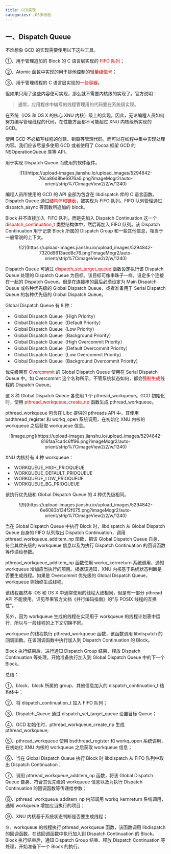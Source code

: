 ```yaml
---
title: GCD实现
categories: iOS多线程
---
```


## 一、Dispatch Queue

不难想象 GCD 的实现需要使用以下这些工具。

①、用于管理追加的 Block 的 C 语言层实现的 <font color=#cc0000>FIFO 队列</font>；

②、Atomic 函数中实现的用于排他控制的<font color=#cc0000>轻量级信号</font>；

③、用于管理线程的 C 语言层实现的<font color=#cc0000>一些容器</font>。

但如果只用了这些内容便可实现，那么就不需要内核级的实现了。官方说明：

> 通常，应用程序中编写的线程管理用的代码要在系统级实现。

在系统（iOS 和 OS X 的核心 XNU 内核）级上的实现。因此，无论编程人员如何努力编写管理线程的代码，在性能方面都不可能超过 XNU 内核级所实现的 GCD。

使用 GCD 不必编写线程的创建、销毁等管理代码，而可以在线程中集中实现处理内容。我们应该尽量多使用 GCD 或者使用了 Cocoa 框架 GCD 的 NSOperationQueue 类等 API。

用于实现 Dispatch Queue 而使用的软件组件。

<center>
![1](https://upload-images.jianshu.io/upload_images/5294842-76ca86d8be6976a0.png?imageMogr2/auto-orient/strip%7CimageView2/2/w/1240)
</center>

编程人员所使用的 GCD 的 API 全部为包含在 libdispatch 库的 C 语言函数。Dispatch Queue 通过<font color=#cc0000>结构体和链表</font>，被实现为 FIFO 队列。FIFO 队列管理通过 dispatch\_async 等函数所追加的 block。

Block 并不直接加入  FIFO 队列，而是先加入 Dispatch Continuation 这一个 <font color=#cc0000>dispatch\_continuation\_t</font> 类型结构体中，然后再加入 FIFO 队列。该 Dispatch Continuation 用于记录 Block 所属的 Dispatch Group 和一些其他信息，相当于一般常说的上下文。

<center>
![2](https://upload-images.jianshu.io/upload_images/5294842-7320d9613aed8c76.png?imageMogr2/auto-orient/strip%7CimageView2/2/w/1240)
</center>

Dispatch Queue 可通过 <font color=#cc0000>dispatch\_set\_target\_queue</font> 函数设定执行该 Dispatch Queue 处理的 Dispatch Queue 为目标。该目标可像串珠子一样，设定多个连接在一起的 Dispatch Queue。但是在连接串的最后必须设定为 Main Dispatch Queue 或各种优先级的 Global Dispatch Queue，或者准备用于 Serial Dispatch Queue 的各种优先级的 Global Dispatch Queue。

Global Dispatch Queue 有 8 种：

*    Global Dispatch Queue（High Priority）
*    Global Dispatch Queue（Default Priority）
*    Global Dispatch Queue（Low Priority）
*    Global Dispatch Queue（Background Priority）
*    Global Dispatch Queue（High Overcommit Priority）
*    Global Dispatch Queue（Default Overcommit Priority）
*    Global Dispatch Queue（Low Overcommit Priority）
*    Global Dispatch Queue（Background Overcommit Priority）

优先级带有 <font color=#cc0000>Overcommit</font> 的 Global Dispatch Queue 使用在 Serial Dispatch Queue 中。如 Overcommit 这个名称所示，不管系统状态如何，都会<font color=#cc0000>强制生成</font>线程的 Dispatch Queue。

这 8 种 Global Dispatch Queue 各使用 1 个 pthread\_workqueue。GCD 初始化时，使用 <font color=#cc0000>pthread\_workqueue\_create\_np</font> 函数生成 pthread\_workqueue。

pthread\_workqueue 包含在 Libc 提供的 pthreads API 中。其使用 bsdthread\_register 和 workq\_open 系统调用，在初始化 XNU 内核的 workqueue 之后获取 workqueue 信息。

<center>
![image.png](https://upload-images.jianshu.io/upload_images/5294842-816faa7ca4c6ff96.png?imageMogr2/auto-orient/strip%7CimageView2/2/w/1240)
</center>

XNU 内核持有 4 种 workqueue：

*    WORKQUEUE\_HIGH\_PRIOQUEUE
*    WORKQUEUE\_DEFAULT\_PRIOQUEUE
*    WORKQUEUE\_LOW\_PRIOQUEUE
*    WORKQUEUE\_BG\_PRIOQUEUE

该执行优先级和 Global Dispatch Queue 的 4 种优先级相同。

<center>
![9](https://upload-images.jianshu.io/upload_images/5294842-6e6083b134f2f075.png?imageMogr2/auto-orient/strip%7CimageView2/2/w/1240)
</center>

当在 Global Dispatch Queue 中执行 Block 时，libdispatch 从 Global Dispatch Queue 自身的 FIFO 队列取出 Dispatch Continuation，调用 pthread\_workqueue\_additem\_np 函数，把该 Global Dispatch Queue 自身、符合其优先级的 workqueue 信息以及为执行 Dispatch Continuation 的回调函数等传递给参数。

pthread\_workqueue\_additem\_np 函数使用 workq\_kernreturn 系统调用，通知 workqueue 增加应当执行的项目。根据该通知，XNU 内核基于系统状态判断是否要生成线程。如果是 Overcommit 优先级的 Global Dispatch Queue，workqueue 则始终生成线程。

该线程虽然与 iOS 和 OS X 中通常使用的线程大致相同，但是有一部分 pthread API 不能使用。详见苹果官方文档《并行编码指南》的“与 POSIX 线程的互换性”。

另外，因为 workqueue 生成的线程在实现用于 workqueue 的线程计划表中运行，所以与一般线程的上下文切换不同。

workqueue 的线程执行 pthread\_workqueue 函数，该函数调用 libdispatch 的回调函数。在该回调函数中执行加入到 Dispatch Continuation 的 Block。

Block 执行结束后，进行通知 Dispatch Group 结束、释放 Dispatch Continuation 等处理，开始准备执行加入到 Global Dispatch Queue 中的下一个 Block。

总结：

①、block、block 所属的 group、其他信息加入的 dispatch\_continuation\_t 结构体中；

②、将 dispatch\_continuation\_t 加入 FIFO 队列；

③、Dispatch\_Queue 通过 dispatch\_set\_target\_queue 设置目标 Queue；

④、GCD 初始化时，pthread\_workqueue\_create\_np 生成 pthread\_workqueue;

⑤、pthread\_workqueue 使用 bsdthread\_register 和 workq\_open 系统调用，在初始化 XNU 内核的 workqueue 之后获取 workqueue 信息；

⑥、当在 Global Dispatch Queue 执行 Block 时 libdispatch 从 FIFO 队列中取出 Dispatch Continuation；

⑦、调用 pthread\_workqueue\_additem\_np 函数，将该 Global Dispatch Queue 自身、符合其优先级的 workqueue 信息以及为执行 Dispatch Continuation 的回调函数等传递给参数；

⑧、pthread\_workqueue\_additem\_np 内部调用 workq\_kernreturn 系统调用，通知 workqueue 增加应当执行的项目；

⑨、XNU 内核基于系统状态判断是否要生成线程；

⑩、workqueue 的线程执行 pthread\_workqueue 函数，该函数调用 libdispatch 的回调函数，在该回调函数中执行加入到 Dispatch Continuation 的 Block。Block 执行结束后，通知 Dispatch Group 结束、释放 Dispatch Continuation 等处理，开始准备下一个 Block 的执行。